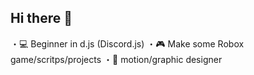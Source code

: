 ## Hi there 👋
・💻 Beginner in d.js (Discord.js)
・🎮 Make some Robox game/scritps/projects
・🎨 motion/graphic designer
